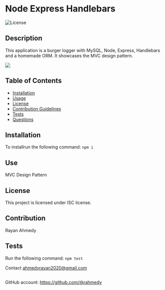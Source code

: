 # Node Express Handlebars
      
    
![License](https://img.shields.io/badge/License-ISC-blue.svg)
## Description
This application is a burger logger with MySQL, Node, Express, Handlebars and a homemade ORM. It showcases the MVC design pattern.

![](.public/img/MVC.png)


## Table of Contents
* [Installation](#installation)
* [Usage](#usage)
* [License](#license)
* [Contribution Guidelines](#contribution-guidelines)
* [Tests](#tests)
* [Questions](#questions)
## Installation
To installrun the following command:
``` npm i ```
## Use
MVC Design Pattern
## License
This project is licensed under ISC license.
## Contribution 
Rayan Ahmedy
## Tests
Run the following command:
``` npm test ```


Contact ahmedyrayan2020@gmail.com
##
GitHub account:  https://github.com/@rahmedy

